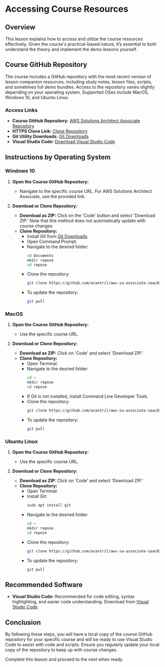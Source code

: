 # Accessing Course Resources

## Overview
This lesson explains how to access and utilize the course resources effectively. Given the course's practical-based nature, it’s essential to both understand the theory and implement the demo lessons yourself.

## Course GitHub Repository
The course includes a GitHub repository with the most recent version of lesson companion resources, including study notes, lesson files, scripts, and sometimes full demo bundles. Access to the repository varies slightly depending on your operating system. Supported OSes include MacOS, Windows 10, and Ubuntu Linux.

### Access Links
- **Course GitHub Repository:** [AWS Solutions Architect Associate Repository](https://github.com/acantril/aws-sa-associate-saac03)
- **HTTPS Clone Link:** [Clone Repository](https://github.com/acantril/aws-sa-associate-saac03.git)
- **Git Utility Downloads:** [Git Downloads](https://git-scm.com/downloads)
- **Visual Studio Code:** [Download Visual Studio Code](https://code.visualstudio.com/)

## Instructions by Operating System

### Windows 10
1. **Open the Course GitHub Repository:**
   - Navigate to the specific course URL. For AWS Solutions Architect Associate, use the provided link.

2. **Download or Clone Repository:**
   - **Download as ZIP:** Click on the 'Code' button and select 'Download ZIP.' Note that this method does not automatically update with course changes.
   - **Clone Repository:** 
     - Install Git from [Git Downloads](https://git-scm.com/downloads).
     - Open Command Prompt.
     - Navigate to the desired folder: 
       ```bash
       cd Documents
       mkdir repose
       cd repose
       ```
     - Clone the repository:
       ```bash
       git clone https://github.com/acantril/aws-sa-associate-saac03.git
       ```
     - To update the repository:
       ```bash
       git pull
       ```

### MacOS
1. **Open the Course GitHub Repository:**
   - Use the specific course URL.

2. **Download or Clone Repository:**
   - **Download as ZIP:** Click on 'Code' and select 'Download ZIP.'
   - **Clone Repository:**
     - Open Terminal.
     - Navigate to the desired folder:
       ```bash
       cd ~
       mkdir repose
       cd repose
       ```
     - If Git is not installed, install Command Line Developer Tools.
     - Clone the repository:
       ```bash
       git clone https://github.com/acantril/aws-sa-associate-saac03.git
       ```
     - To update the repository:
       ```bash
       git pull
       ```

### Ubuntu Linux
1. **Open the Course GitHub Repository:**
   - Use the specific course URL.

2. **Download or Clone Repository:**
   - **Download as ZIP:** Click on 'Code' and select 'Download ZIP.'
   - **Clone Repository:**
     - Open Terminal.
     - Install Git:
       ```bash
       sudo apt install git
       ```
     - Navigate to the desired folder:
       ```bash
       cd ~
       mkdir repose
       cd repose
       ```
     - Clone the repository:
       ```bash
       git clone https://github.com/acantril/aws-sa-associate-saac03.git
       ```
     - To update the repository:
       ```bash
       git pull
       ```

## Recommended Software
- **Visual Studio Code:** Recommended for code editing, syntax highlighting, and easier code understanding. Download from [Visual Studio Code](https://code.visualstudio.com/).

## Conclusion
By following these steps, you will have a local copy of the course GitHub repository for your specific course and will be ready to use Visual Studio Code to assist with code and scripts. Ensure you regularly update your local copy of the repository to keep up with course changes.

Complete this lesson and proceed to the next when ready.

